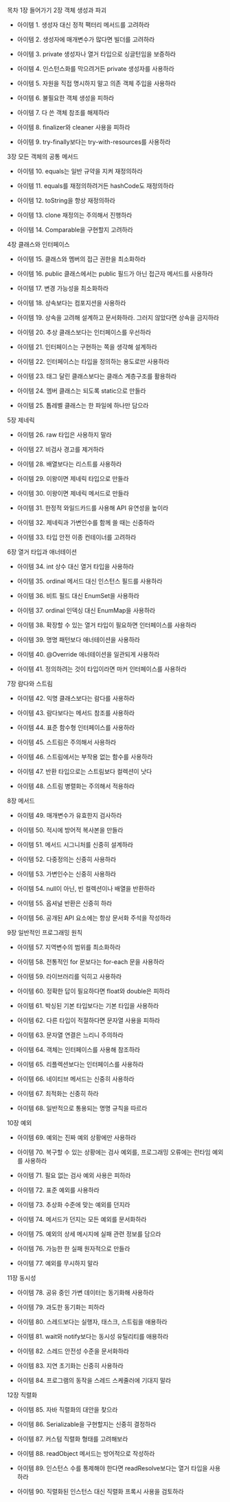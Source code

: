 목차
1장 들어가기
2장 객체 생성과 파괴
- 아이템 1. 생성자 대신 정적 팩터리 메서드를 고려하라

- 아이템 2. 생성자에 매개변수가 많다면 빌더를 고려하라

- 아이템 3. private 생성자나 열거 타입으로 싱글턴임을 보증하라

- 아이템 4. 인스턴스화를 막으려거든 private 생성자를 사용하라

- 아이템 5. 자원을 직접 명시하지 말고 의존 객체 주입을 사용하라

- 아이템 6. 불필요한 객체 생성을 피하라

- 아이템 7. 다 쓴 객체 참조를 해제하라

- 아이템 8. finalizer와 cleaner 사용을 피하라

- 아이템 9. try-finally보다는 try-with-resources를 사용하라

3장 모든 객체의 공통 메서드
- 아이템 10. equals는 일반 규약을 지켜 재정의하라

- 아이템 11. equals를 재정의하려거든 hashCode도 재정의하라

- 아이템 12. toString을 항상 재정의하라

- 아이템 13. clone 재정의는 주의해서 진행하라

- 아이템 14. Comparable을 구현할지 고려하라

4장 클래스와 인터페이스
- 아이템 15. 클래스와 멤버의 접근 권한을 최소화하라

- 아이템 16. public 클래스에서는 public 필드가 아닌 접근자 메서드를 사용하라

- 아이템 17. 변경 가능성을 최소화하라

- 아이템 18. 상속보다는 컴포지션을 사용하라

- 아이템 19. 상속을 고려해 설계하고 문서화하라. 그러지 않았다면 상속을 금지하라

- 아이템 20. 추상 클래스보다는 인터페이스를 우선하라

- 아이템 21. 인터페이스는 구현하는 쪽을 생각해 설계하라

- 아이템 22. 인터페이스는 타입을 정의하는 용도로만 사용하라

- 아이템 23. 태그 달린 클래스보다는 클래스 계층구조를 활용하라

- 아이템 24. 멤버 클래스는 되도록 static으로 만들라

- 아이템 25. 톱레벨 클래스는 한 파일에 하나만 담으라

5장 제네릭
- 아이템 26. raw 타입은 사용하지 말라

- 아이템 27. 비검사 경고를 제거하라

- 아이템 28. 배열보다는 리스트를 사용하라

- 아이템 29. 이왕이면 제네릭 타입으로 만들라

- 아이템 30. 이왕이면 제네릭 메서드로 만들라

- 아이템 31. 한정적 와일드카드를 사용해 API 유연성을 높이라

- 아이템 32. 제네릭과 가변인수를 함께 쓸 때는 신중하라

- 아이템 33. 타입 안전 이종 컨테이너를 고려하라

6장 열거 타입과 애너테이션
- 아이템 34. int 상수 대신 열거 타입을 사용하라

- 아이템 35. ordinal 메서드 대신 인스턴스 필드를 사용하라

- 아이템 36. 비트 필드 대신 EnumSet을 사용하라

- 아이템 37. ordinal 인덱싱 대신 EnumMap을 사용하라

- 아이템 38. 확장할 수 있는 열거 타입이 필요하면 인터페이스를 사용하라

- 아이템 39. 명명 패턴보다 애너테이션을 사용하라

- 아이템 40. @Override 애너테이션을 일관되게 사용하라

- 아이템 41. 정의하려는 것이 타입이라면 마커 인터페이스를 사용하라

7장 람다와 스트림
- 아이템 42. 익명 클래스보다는 람다를 사용하라

- 아이템 43. 람다보다는 메서드 참조를 사용하라

- 아이템 44. 표준 함수형 인터페이스를 사용하라

- 아이템 45. 스트림은 주의해서 사용하라

- 아이템 46. 스트림에서는 부작용 없는 함수를 사용하라

- 아이템 47. 반환 타입으로는 스트림보다 컬렉션이 낫다

- 아이템 48. 스트림 병렬화는 주의해서 적용하라

8장 메서드
- 아이템 49. 매개변수가 유효한지 검사하라

- 아이템 50. 적시에 방어적 복사본을 만들라

- 아이템 51. 메서드 시그니처를 신중히 설계하라

- 아이템 52. 다중정의는 신중히 사용하라

- 아이템 53. 가변인수는 신중히 사용하라

- 아이템 54. null이 아닌, 빈 컬렉션이나 배열을 반환하라

- 아이템 55. 옵셔널 반환은 신중히 하라

- 아이템 56. 공개된 API 요소에는 항상 문서화 주석을 작성하라

9장 일반적인 프로그래밍 원칙
- 아이템 57. 지역변수의 범위를 최소화하라

- 아이템 58. 전통적인 for 문보다는 for-each 문을 사용하라

- 아이템 59. 라이브러리를 익히고 사용하라

- 아이템 60. 정확한 답이 필요하다면 float와 double은 피하라

- 아이템 61. 박싱된 기본 타입보다는 기본 타입을 사용하라

- 아이템 62. 다른 타입이 적절하다면 문자열 사용을 피하라

- 아이템 63. 문자열 연결은 느리니 주의하라

- 아이템 64. 객체는 인터페이스를 사용해 참조하라

- 아이템 65. 리플렉션보다는 인터페이스를 사용하라

- 아이템 66. 네이티브 메서드는 신중히 사용하라

- 아이템 67. 최적화는 신중히 하라

- 아이템 68. 일반적으로 통용되는 명명 규칙을 따르라

10장 예외
- 아이템 69. 예외는 진짜 예외 상황에만 사용하라

- 아이템 70. 복구할 수 있는 상황에는 검사 예외를, 프로그래밍 오류에는 런타임 예외를 사용하라

- 아이템 71. 필요 없는 검사 예외 사용은 피하라

- 아이템 72. 표준 예외를 사용하라

- 아이템 73. 추상화 수준에 맞는 예외를 던지라

- 아이템 74. 메서드가 던지는 모든 예외를 문서화하라

- 아이템 75. 예외의 상세 메시지에 실패 관련 정보를 담으라

- 아이템 76. 가능한 한 실패 원자적으로 만들라

- 아이템 77. 예외를 무시하지 말라

11장 동시성
- 아이템 78. 공유 중인 가변 데이터는 동기화해 사용하라

- 아이템 79. 과도한 동기화는 피하라

- 아이템 80. 스레드보다는 실행자, 태스크, 스트림을 애용하라

- 아이템 81. wait와 notify보다는 동시성 유틸리티를 애용하라

- 아이템 82. 스레드 안전성 수준을 문서화하라

- 아이템 83. 지연 초기화는 신중히 사용하라

- 아이템 84. 프로그램의 동작을 스레드 스케줄러에 기대지 말라

12장 직렬화
- 아이템 85. 자바 직렬화의 대안을 찾으라

- 아이템 86. Serializable을 구현할지는 신중히 결정하라

- 아이템 87. 커스텀 직렬화 형태를 고려해보라

- 아이템 88. readObject 메서드는 방어적으로 작성하라

- 아이템 89. 인스턴스 수를 통제해야 한다면 readResolve보다는 열거 타입을 사용하라

- 아이템 90. 직렬화된 인스턴스 대신 직렬화 프록시 사용을 검토하라

 
